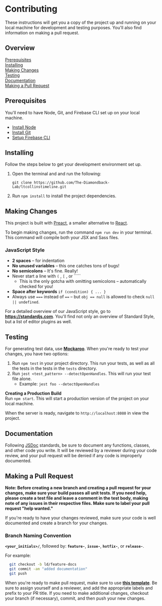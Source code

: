 # Contributing

These instructions will get you a copy of the project up and running on your
local machine for development and testing purposes. You'll also find information
on making a pull request.

## Overview

[Prerequisites](#prerequisites)  
[Installing](#installing)  
[Making Changes](#making-changes)  
[Testing](#testing)  
[Documentation](#documentation)  
[Making a Pull Request](#making-a-pull-request)  

## Prerequisites

You'll need to have Node, Git, and Firebase CLI set up on your local machine.

- [Install Node](https://nodejs.org/en/download/)
- [Install Git](https://git-scm.com/downloads)
- [Setup Firebase CLI](https://firebase.google.com/docs/cli)

## Installing

Follow the steps below to get your development environment set up.

1. Open the terminal and and run the following:

    `git clone https://github.com/The-Diamondback-Lab/ltcollinstimeline.git`

2. Run `npm install` to install the project dependencies.

## Making Changes

This project is built with [Preact][1], a smaller alternative to [React][2].

To begin making changes, run the command `npm run dev` in your terminal.  
This command will compile both your JSX and Sass files.

[1]: https://preactjs.com/
[2]: https://reactjs.org/

### JavaScript Style

- **2 spaces** – for indentation
- **No unused variables** – this one catches tons of bugs!
- **No semicolons** – It's fine. Really!
- Never start a line with `(` , `[` , or `````
  - This is the only gotcha with omitting semicolons – automatically checked for you!
- **Space after keywords** `if (condition) { ... }`
- Always use `===` instead of `==` – but `obj == null` is allowed to check `null || undefined`.

For a detailed overview of our JavaScript style, go to
**https://standardjs.com**. You'll find not only an overview of Standard Style,
but a list of editor plugins as well.

## Testing

For generating test data, use [**Mockaroo**](https://mockaroo.com/). When you're
ready to test your changes, you have two options:

1. Run `npm test` in your project directory. This run your tests, as well as all
   the tests in the tests in the `tests` directory.
2. Run `jest <test_pattern> --detectOpenHandles`. This will run your test file
   alone.
    - Example: `jest foo --detectOpenHandles`

**Creating a Production Build**  
Run `npm start`. This will start a production version of the project on your local machine.

When the server is ready, navigate to `http://localhost:8080` in view the project.

## Documentation

Following [JSDoc](https://jsdoc.app/) standards, be sure to document any
functions, classes, and other code you write. It will be reviewed by a reviewer
during your code review, and your pull request will be denied if any code is
improperly documented.

## Making a Pull Request

**Note: Before creating a new branch and creating a pull request for your
changes, make sure your build passes all unit tests. If you need help, please
create a test file and leave a comment in the test body, making note of any
issues in their respective files. Make sure to label your pull request "help
wanted."**

If you're ready to have your changes reviewed, make sure your code is well
documented and create a branch for your changes.

### Branch Naming Convention

**`<your_initials>/`**, followed by: **`feature-`**, **`issue-`**, **`hotfix-`**, or **`release-`**.

For example:

```bash
  git checkout -b ld/feature-docs
  git commit -am "added documentation"
  git push
```

When you're ready to make pull request, make sure to use [**this template**](https://gist.github.com/lexusdrumgold/47ca17fdc04739ffd85b0bf96d546ae7).
Be sure to assign yourself and a reviewer, and add the appropriate labels and
prefix to your PR title. If you need to make additional changes, checkout your
branch (if necessary), commit, and then push your new changes.
